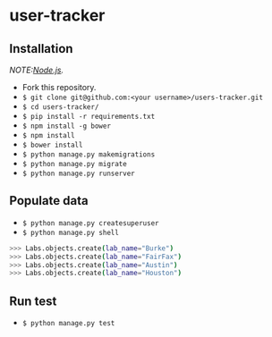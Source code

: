 # user-tracker

## Installation

*NOTE:[Node.js](http://nodejs.org/).*

* Fork this repository.
* `$ git clone git@github.com:<your username>/users-tracker.git`
* `$ cd users-tracker/`
* `$ pip install -r requirements.txt`
* `$ npm install -g bower`
* `$ npm install`
* `$ bower install`
* `$ python manage.py makemigrations`
* `$ python manage.py migrate`
* `$ python manage.py runserver`


## Populate data

* `$ python manage.py createsuperuser`
* `$ python manage.py shell`
```sh
>>> Labs.objects.create(lab_name="Burke")
>>> Labs.objects.create(lab_name="FairFax")
>>> Labs.objects.create(lab_name="Austin")
>>> Labs.objects.create(lab_name="Houston")
```

## Run test

* `$ python manage.py test`